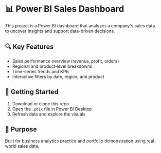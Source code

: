# 📊 Power BI Sales Dashboard

This project is a Power BI dashboard that analyzes a company's sales data to uncover insights and support data-driven decisions.

## 🔍 Key Features
- Sales performance overview (revenue, profit, orders)
- Regional and product-level breakdowns
- Time-series trends and KPIs
- Interactive filters by date, region, and product

## 🚀 Getting Started
1. Download or clone this repo  
2. Open the `.pbix` file in Power BI Desktop  
3. Refresh data and explore the visuals

## 🧠 Purpose
Built for business analytics practice and portfolio demonstration using real-world sales data.
